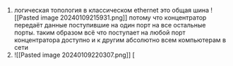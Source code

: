1. логическая топология в классическом ethernet это общая шина ![[Pasted image 20240109215931.png]] 
потому что концентратор передаёт данные поступившие на один порт на все остальные порты. таким образом всё что поступает на любой порт концентратора доступно и к  другим абсолютно всем компьютерам в сети
2. ![[Pasted image 20240109220307.png]] [